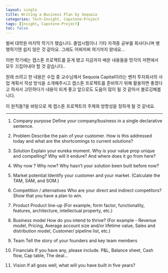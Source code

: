 ```yaml
---
layout: single
title: Writing a Business Plan by Sequoia
categories: Tech-Insight, Capstone-Project
tags: [Insight, Capstone-Project]
toc: false
---
```


벌써 대학원 마지막 학기가 됐습니다.
졸업시험이나 기타 자격증 공부를 회사다니며 병행하기엔 쉽지 않은 것 같아요.
그래도 어찌저찌 여기까지 왔네요...

이번 학기에는 캡스톤 프로젝트를 듣게 됐고
지금까지 배운 내용들을 망각의 저편에서 모두 끄집어내야 할 것 같습니다..

원래 쓰려고 한 내용은 수업 중 교수님께서 Sequoia Capital이라는 벤처 투자회사의 
사업 계획서 작성 방식을 소개해주시고 캡스톤 프로젝트를 준비하기 위해 활용하면 좋겠다고 하셔서
고민하다가 내용이 되게 좋고 앞으로도 도움이 많이 될 것 같아서 블로깅해봅니다.

이 원칙들?을 바탕으로 제 캡스톤 프로젝트의 주제와 방향성을 정하게 될 것 같네요.

---

1. Company purpose
Define your company/business in a single declarative sentence.

2. Problem
Describe the pain of your customer.
How is this addressed today and what are the shortcomings
to current solutions?

3. Solution
Explain your eureka moment.
Why is your value prop unique and compelling?
Why will it endure? And where does it go from here?

4. Why now ?
Why now?
Why hasn’t your solution been built before now?

5. Market potential
Identify your customer and your market.
(Calculate the TAM, SAM, and SOM.)

6. Competition / alternatives
Who are your direct and indirect competitors?
Show that you have a plan to win.

7. Product
Product line-up
(For example, form factor, functionality, features, architecture,
intellectual property, etc.)

8. Business model
How do you intend to thrive?
(For example - Revenue model, Pricing, Average account size
and/or lifetime value, Sales and distribution model, Customer/
pipeline list, etc.)

9. Team
Tell the story of your founders and key team members

10. Financials
If you have any, please include.
P&L, Balance sheet, Cash flow, Cap table, The deal…

11. Vision
If all goes well, what will you have built in five years?